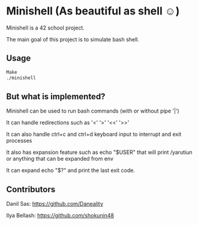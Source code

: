 # Minishell (As beautiful as shell ☺️)

Minishell is a 42 school project. 

The main goal of this project is to simulate bash shell.

## Usage

```bash
Make
./minishell
```

## But what is implemented?
Minishell can be used to run bash commands (with or without pipe '|')

It can handle redirections such as '<' '>' '<<' '>>'

It can also handle ctrl+c and ctrl+d keyboard input to interrupt and exit processes

It also has expansion feature such as echo "$USER" that will print /yarutiun or anything that can be expanded from env

It can expand echo "$?" and print the last exit code.


## Contributors
Danil Sas:
https://github.com/Daneality

Ilya Bellash:
https://github.com/shokunin48
